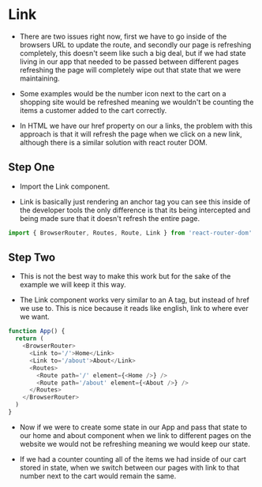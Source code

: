 # Link

- There are two issues right now, first we have to go inside of the browsers URL to update the route, and secondly our page is refreshing completely, this doesn't seem like such a big deal, but if we had state living in our app that needed to be passed between different pages refreshing the page will completely wipe out that state that we were maintaining.

- Some examples would be the number icon next to the cart on a shopping site would be refreshed meaning we wouldn't be counting the items a customer added to the cart correctly.

- In HTML we have our href property on our a links, the problem with this approach is that it will refresh the page when we click on a new link, although there is a similar solution with react router DOM.

## Step One

- Import the Link component.

- Link is basically just rendering an anchor tag you can see this inside of the developer tools the only difference is that its being intercepted and being made sure that it doesn't refresh the entire page.

```js
import { BrowserRouter, Routes, Route, Link } from 'react-router-dom'
```

## Step Two

- This is not the best way to make this work but for the sake of the example we will keep it this way.

- The Link component works very similar to an A tag, but instead of href we use to. This is nice because it reads like english, link to where ever we want.

```js
function App() {
  return (
    <BrowserRouter>
      <Link to='/'>Home</Link>
      <Link to='/about'>About</Link>
      <Routes>
        <Route path='/' element={<Home />} />
        <Route path='/about' element={<About />} />
      </Routes>
    </BrowserRouter>
  )
}
```

- Now if we were to create some state in our App and pass that state to our home and about component when we link to different pages on the website we would not be refreshing meaning we would keep our state.

- If we had a counter counting all of the items we had inside of our cart stored in state, when we switch between our pages with link to that number next to the cart would remain the same.
